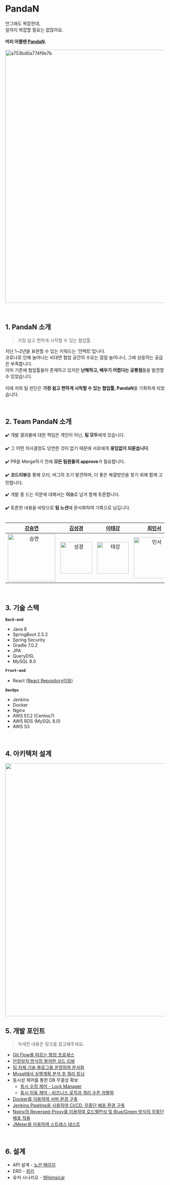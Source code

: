 # PandaN

안그래도 복잡한데, <br>
일까지 복잡할 필요는 없잖아요. <br>
<br>
**머리 아플땐 [PandaN](https://pandan.link/).**<br>
<br>
<img width="800px" alt="a753bd0a774f9e7b" src="https://user-images.githubusercontent.com/70243735/131826995-82cc5a66-88f4-47aa-beb2-3d2d1ddda4f8.png">

<br>

## 1. PandaN 소개
> 가장 쉽고 편하게 시작할 수 있는 협업툴

지난 1~2년을 표현할 수 있는 키워드는 '언택트'입니다. <br>
코로나로 인해 늘어나는 비대면 협업 공간의 수요는 점점 늘어나나, 그에 상응하는 공급은 부족합니다.  <br>
이미 기존에 협업툴들이 존재하고 있지만 **난해하고, 배우기 어렵다는 공통점**들을 발견할 수 있었습니다.  <br>
<br>
이에 저희 팀 판단은 **가장 쉽고 편하게 시작할 수 있는 협업툴, PandaN**을 기획하게 되었습니다.

<br>

## 2. Team PandaN 소개

:heavy_check_mark: 개발 결과물에 대한 책임은 개인이 아닌, **팀 모두**에게 있습니다. <br>
<br>
:heavy_check_mark: 그 어떤 의사결정도 당연한 것이 없기 때문에 서로에게 **끊임없이 되묻습니다**. <br>
<br>
:heavy_check_mark: PR을 Merge하기 전에 **모든 팀원들의 approve**가 필요합니다. <br> 
<br>
:heavy_check_mark: **코드리뷰**를 통해 오타, 버그의 조기 발견하며, 더 좋은 해결방안을 찾기 위해 함께 고민합니다. <br> 
<br>
:heavy_check_mark: 개발 중 드는 의문에 대해서는 **이슈**로 남겨 함께 토론합니다. <br> 
<br>
:heavy_check_mark: 토론한 내용을 바탕으로 **팀 노션**에 문서화하여 기록으로 남깁니다. <br> 
<br>


|  [강승연](https://github.com/tmddusgood)  |  [김성경](https://github.com/Code-Angler)  |  [이태강](https://github.com/BlossomWhale)  |  [최민서](https://github.com/mangdo)  | 
| :----------: |  :--------:  |  :---------: |  :---------: | 
| <img src="https://user-images.githubusercontent.com/70243735/131817966-37cd30fa-41e3-4806-a5dc-30b639b55114.png" width="150px" alt="승연"/> | <img src="https://user-images.githubusercontent.com/70243735/131817957-e3c4e507-2013-4289-a97a-0f532dbf5b69.jpg" width="100px" alt="성경"/> | <img src="https://user-images.githubusercontent.com/70243735/131817961-fe1ad30c-4ba5-44e4-9f09-1de7ea8ae7ab.png" width="100px" alt="태강"/> | <img src="https://user-images.githubusercontent.com/70243735/131817954-a68398bc-c7c1-4b9d-9044-02e09d4b61db.png" width="130px" alt="민서"> |


<br>

## 3. 기술 스택
**`Back-end`**
- Java 8
- SpringBoot 2.5.2
- Spring Security
- Gradle 7.0.2
- JPA
- QueryDSL
- MySQL 8.0

**`Front-end`**
- React ([React Repository이동](https://github.com/Team-PandaN/Team-PandaN-Front))

**`DevOps`**
- Jenkins
- Docker
- Nginx
- AWS EC2 (Centos7)
- AWS RDS (MySQL 8.0)
- AWS S3

<br>

## 4. 아키텍처 설계
<img src="https://user-images.githubusercontent.com/39071543/131789746-8126a2b5-2709-40bb-b2be-7d3c9b953f44.png" width="800px">

<br>


## 5. 개발 포인트
> 자세한 내용은 링크를 참고해주세요.

* [Git Flow를 따르는 협업 프로세스](https://blossomwhale.notion.site/945341227bd64432a973d4294b89db37)
* [만장일치 방식의 철저한 코드 리뷰](https://github.com/Team-PandaN/Team-PandaN-Back/pull/21)
* [팀 자체 기술 블로그를 운영하여 문서화](https://blossomwhale.notion.site/ab1407eab5154d108f562b84f8cef731)
* [Mysql에서 실행계획 분석 후 쿼리 튜닝](https://blossomwhale.notion.site/Mysql-0ca7bcd2a4b34333b3880693c7ed9e88)
* 동시성 제어를 통한 DB 무결성 확보
  * [동시 수정 제어 - Lock Manager](https://blossomwhale.notion.site/930f626a77f642ab8f49ceffe035e3dc)
  * [동시 이동 제어 - 비즈니스 로직과 격리 수준 차별화](https://blossomwhale.notion.site/58f5dd7e7ab340e8bec32c720a2ccc12)
* [Docker를 이용하여 서버 환경 구축](https://blossomwhale.notion.site/Docker-7abd1f02b7b44883a85538bdaad56993)
* [Jenkins Pipeline을 사용하여 CI/CD, 무중단 배포 환경 구축](https://blossomwhale.notion.site/Jenkins-Pipeline-CI-CD-4415efcb1e3646e0a6c60132d9f6945e)
* [Nginx의 Reversed-Proxy를 이용하여 로드밸런싱 및 Blue/Green 방식의 무중단 배포 적용](https://blossomwhale.notion.site/Nginx-Blue-Green-fad34415851c42bd966a9a3d91b9f633)
* [JMeter를 이용하여 스트레스 테스트](https://blossomwhale.notion.site/Apache-JMeter-7866603a868748ad97ca7eda1f4d8cd3)

<br>

## 6. 설계
* API 설계 - [노션 페이지](https://blossomwhale.notion.site/98a6558c7da34f22b18a61e499ddb06d?v=732629e140434e29a74792f0c72a57d6)
* ERD - [위키](https://github.com/Team-PandaN/Team-PandaN-Back/wiki/PandaN-ERD)
* 유저 시나리오 - [Whimsical](https://whimsical.com/5xexH5xdKF2Ht6ruzf9FuH)
